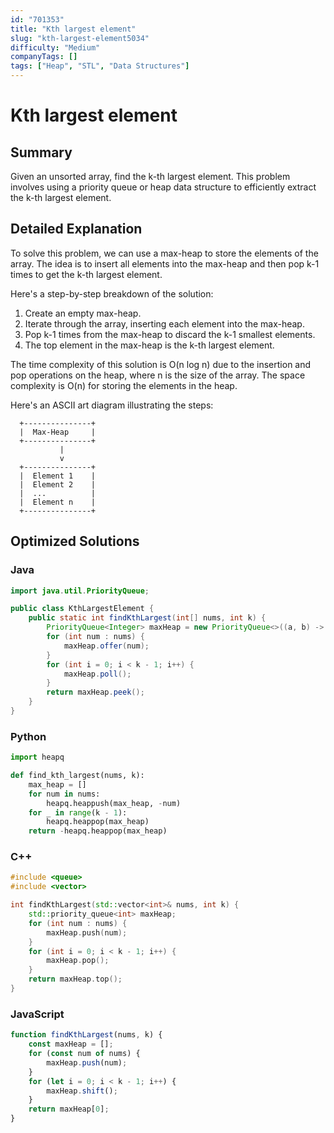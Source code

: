 ```yaml
---
id: "701353"
title: "Kth largest element"
slug: "kth-largest-element5034"
difficulty: "Medium"
companyTags: []
tags: ["Heap", "STL", "Data Structures"]
---
```


# Kth largest element

## Summary
Given an unsorted array, find the k-th largest element. This problem involves using a priority queue or heap data structure to efficiently extract the k-th largest element.

## Detailed Explanation
To solve this problem, we can use a max-heap to store the elements of the array. The idea is to insert all elements into the max-heap and then pop k-1 times to get the k-th largest element.

Here's a step-by-step breakdown of the solution:

1. Create an empty max-heap.
2. Iterate through the array, inserting each element into the max-heap.
3. Pop k-1 times from the max-heap to discard the k-1 smallest elements.
4. The top element in the max-heap is the k-th largest element.

The time complexity of this solution is O(n log n) due to the insertion and pop operations on the heap, where n is the size of the array. The space complexity is O(n) for storing the elements in the heap.

Here's an ASCII art diagram illustrating the steps:
```
  +---------------+
  |  Max-Heap     |
  +---------------+
           |
           v
  +---------------+
  |  Element 1    |
  |  Element 2    |
  |  ...          |
  |  Element n    |
  +---------------+
```

## Optimized Solutions

### Java
```java
import java.util.PriorityQueue;

public class KthLargestElement {
    public static int findKthLargest(int[] nums, int k) {
        PriorityQueue<Integer> maxHeap = new PriorityQueue<>((a, b) -> b.compareTo(a));
        for (int num : nums) {
            maxHeap.offer(num);
        }
        for (int i = 0; i < k - 1; i++) {
            maxHeap.poll();
        }
        return maxHeap.peek();
    }
}
```

### Python
```python
import heapq

def find_kth_largest(nums, k):
    max_heap = []
    for num in nums:
        heapq.heappush(max_heap, -num)
    for _ in range(k - 1):
        heapq.heappop(max_heap)
    return -heapq.heappop(max_heap)
```

### C++
```cpp
#include <queue>
#include <vector>

int findKthLargest(std::vector<int>& nums, int k) {
    std::priority_queue<int> maxHeap;
    for (int num : nums) {
        maxHeap.push(num);
    }
    for (int i = 0; i < k - 1; i++) {
        maxHeap.pop();
    }
    return maxHeap.top();
}
```

### JavaScript
```javascript
function findKthLargest(nums, k) {
    const maxHeap = [];
    for (const num of nums) {
        maxHeap.push(num);
    }
    for (let i = 0; i < k - 1; i++) {
        maxHeap.shift();
    }
    return maxHeap[0];
}
```